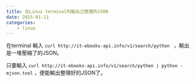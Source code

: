 ```yaml
---
title: 在Linux terminal列輸出己整理的JSON
date: 2015-01-11
categories:
    - linux
---
```

在terminal 輸入 ```curl http://it-ebooks-api.info/v1/search/python ``` ，輸出是一堆壓縮了的JSON。

只要輸入 ```curl http://it-ebooks-api.info/v1/search/python | python -mjson.tool``` ，便能輸出整理好的JSON了。

